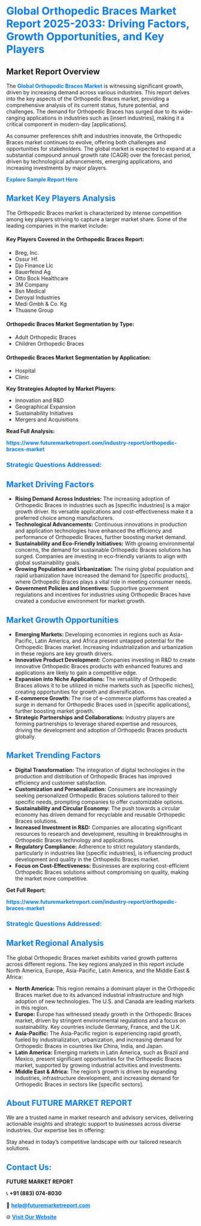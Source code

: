 <h1 style="color: #007BFF;">Global Orthopedic Braces Market Report 2025-2033: Driving Factors, Growth Opportunities, and Key Players</h1>

<section id="overview">
<h2>Market Report Overview</h2>
<p>The <a href="https://www.futuremarketreport.com/industry-report/orthopedic-braces-market" style="color: #007BFF; text-decoration: none;"><strong>Global Orthopedic Braces Market</strong></a> is witnessing significant growth, driven by increasing demand across various industries. This report delves into the key aspects of the Orthopedic Braces market, providing a comprehensive analysis of its current status, future potential, and challenges. The demand for Orthopedic Braces has surged due to its wide-ranging applications in industries such as [insert industries], making it a critical component in modern-day [applications].</p>
<p>As consumer preferences shift and industries innovate, the Orthopedic Braces market continues to evolve, offering both challenges and opportunities for stakeholders. The global market is expected to expand at a substantial compound annual growth rate (CAGR) over the forecast period, driven by technological advancements, emerging applications, and increasing investments by major players.</p>
</section>

<section id="overview">
<p><a href="https://www.futuremarketreport.com/request-sample/reportId=29623" style="color: #007BFF; text-decoration: none;"><strong>Explore Sample Report Here</strong></a></p>
</section>

<section id="key-players">
<h2 style="color: #007BFF;">Market Key Players Analysis</h2>
<p>The Orthopedic Braces market is characterized by intense competition among key players striving to capture a larger market share. Some of the leading companies in the market include:</p>
<h4>Key Players Covered in the Orthopedic Braces Report:</h4>
<ul><li>Breg, Inc.</li><li>Ossur Hf.</li><li>Djo Finance Llc</li><li>Bauerfeind Ag</li><li>Otto Bock Healthcare</li><li>3M Company</li><li>Bsn Medical</li><li>Deroyal Industries</li><li>Medi Gmbh &amp; Co. Kg</li><li>Thuasne Group</li></ul>
<h4>Orthopedic Braces Market Segmentation by Type:</h4>
<ul><li>Adult Orthopedic Braces</li><li>Children Orthopedic Braces</li></ul>

<h4>Orthopedic Braces Market Segmentation by Application:</h4>
<ul><li>Hospital</li><li>Clinic</li></ul>
<p><strong>Key Strategies Adopted by Market Players:</strong></p>
<ul>
<li>Innovation and R&D</li>
<li>Geographical Expansion</li>
<li>Sustainability Initiatives</li>
<li>Mergers and Acquisitions</li>
</ul>
</section>

<section>
<p><strong>Read Full Analysis: </strong></p><a href="https://www.futuremarketreport.com/industry-report/orthopedic-braces-market" style="color: #007BFF; text-decoration: none;"><strong>https://www.futuremarketreport.com/industry-report/orthopedic-braces-market</strong></a>
<h3 style="color: #007BFF;">Strategic Questions Addressed:</h3>
</section>

<section id="driving-factors">
<h2 style="color: #007BFF;">Market Driving Factors</h2>
<ul>
<li><strong>Rising Demand Across Industries:</strong> The increasing adoption of Orthopedic Braces in industries such as [specific industries] is a major growth driver. Its versatile applications and cost-effectiveness make it a preferred choice among manufacturers.</li>
<li><strong>Technological Advancements:</strong> Continuous innovations in production and application technologies have enhanced the efficiency and performance of Orthopedic Braces, further boosting market demand.</li>
<li><strong>Sustainability and Eco-Friendly Initiatives:</strong> With growing environmental concerns, the demand for sustainable Orthopedic Braces solutions has surged. Companies are investing in eco-friendly variants to align with global sustainability goals.</li>
<li><strong>Growing Population and Urbanization:</strong> The rising global population and rapid urbanization have increased the demand for [specific products], where Orthopedic Braces plays a vital role in meeting consumer needs.</li>
<li><strong>Government Policies and Incentives:</strong> Supportive government regulations and incentives for industries using Orthopedic Braces have created a conducive environment for market growth.</li>
</ul>
</section>

<section id="growth-opportunities">
<h2 style="color: #007BFF;">Market Growth Opportunities</h2>
<ul>
<li><strong>Emerging Markets:</strong> Developing economies in regions such as Asia-Pacific, Latin America, and Africa present untapped potential for the Orthopedic Braces market. Increasing industrialization and urbanization in these regions are key growth drivers.</li>
<li><strong>Innovative Product Development:</strong> Companies investing in R&D to create innovative Orthopedic Braces products with enhanced features and applications are likely to gain a competitive edge.</li>
<li><strong>Expansion into Niche Applications:</strong> The versatility of Orthopedic Braces allows it to be utilized in niche markets such as [specific niches], creating opportunities for growth and diversification.</li>
<li><strong>E-commerce Growth:</strong> The rise of e-commerce platforms has created a surge in demand for Orthopedic Braces used in [specific applications], further boosting market growth.</li>
<li><strong>Strategic Partnerships and Collaborations:</strong> Industry players are forming partnerships to leverage shared expertise and resources, driving the development and adoption of Orthopedic Braces products globally.</li>
</ul>
</section>

<section id="trending-factors">
<h2 style="color: #007BFF;">Market Trending Factors</h2>
<ul>
<li><strong>Digital Transformation:</strong> The integration of digital technologies in the production and distribution of Orthopedic Braces has improved efficiency and customer satisfaction.</li>
<li><strong>Customization and Personalization:</strong> Consumers are increasingly seeking personalized Orthopedic Braces solutions tailored to their specific needs, prompting companies to offer customizable options.</li>
<li><strong>Sustainability and Circular Economy:</strong> The push towards a circular economy has driven demand for recyclable and reusable Orthopedic Braces solutions.</li>
<li><strong>Increased Investment in R&D:</strong> Companies are allocating significant resources to research and development, resulting in breakthroughs in Orthopedic Braces technology and applications.</li>
<li><strong>Regulatory Compliance:</strong> Adherence to strict regulatory standards, particularly in industries like [specific industries], is influencing product development and quality in the Orthopedic Braces market.</li>
<li><strong>Focus on Cost-Effectiveness:</strong> Businesses are exploring cost-efficient Orthopedic Braces solutions without compromising on quality, making the market more competitive.</li>
</ul>
</section>

<section>
<p><strong>Get Full Report: </strong></p><a href="https://www.futuremarketreport.com/industry-report/orthopedic-braces-market" style="color: #007BFF; text-decoration: none;"><strong>https://www.futuremarketreport.com/industry-report/orthopedic-braces-market</strong></a>
<h3 style="color: #007BFF;">Strategic Questions Addressed:</h3>
</section>


<section id="regional-analysis">
<h2 style="color: #007BFF;">Market Regional Analysis</h2>
<p>The global Orthopedic Braces market exhibits varied growth patterns across different regions. The key regions analyzed in this report include North America, Europe, Asia-Pacific, Latin America, and the Middle East & Africa:</p>
<ul>
<li><strong>North America:</strong> This region remains a dominant player in the Orthopedic Braces market due to its advanced industrial infrastructure and high adoption of new technologies. The U.S. and Canada are leading markets in this region.</li>
<li><strong>Europe:</strong> Europe has witnessed steady growth in the Orthopedic Braces market, driven by stringent environmental regulations and a focus on sustainability. Key countries include Germany, France, and the U.K.</li>
<li><strong>Asia-Pacific:</strong> The Asia-Pacific region is experiencing rapid growth, fueled by industrialization, urbanization, and increasing demand for Orthopedic Braces in countries like China, India, and Japan.</li>
<li><strong>Latin America:</strong> Emerging markets in Latin America, such as Brazil and Mexico, present significant opportunities for the Orthopedic Braces market, supported by growing industrial activities and investments.</li>
<li><strong>Middle East & Africa:</strong> The region’s growth is driven by expanding industries, infrastructure development, and increasing demand for Orthopedic Braces in sectors like [specific sectors].</li>
</ul>
</section>

<footer>
<h2 style="color: #007BFF;">About FUTURE MARKET REPORT</h2>
<p>We are a trusted name in market research and advisory services, delivering actionable insights and strategic support to businesses across diverse industries. Our expertise lies in offering:</p>

<p>Stay ahead in today’s competitive landscape with our tailored research solutions.</p>

<h2 style="color: #007BFF;">Contact Us:</h2>
<p><strong>FUTURE MARKET REPORT</strong></p>
<p>📞 <strong>+91 (883) 074-8030</strong></p>
<p>📧 <strong><a href="mailto:help@futuremarketreport.com" style="color: #007BFF;">help@futuremarketreport.com</a></strong></p>
<p>🌐 <strong><a href="https://www.futuremarketreport.com/" style="color: #007BFF;">Visit Our Website</a></strong></p>
</footer>